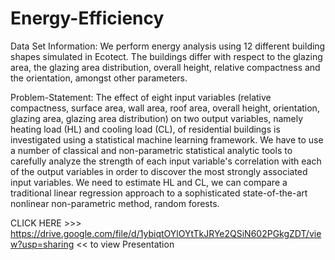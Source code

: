 # Energy-Efficiency
Data Set Information:
We perform energy analysis using 12 different building shapes simulated in Ecotect. The buildings differ
with respect to the glazing area, the glazing area distribution, overall height, relative compactness and the orientation, amongst other
parameters.



Problem-Statement:
The effect of eight input variables (relative compactness, surface area, wall area, roof
area, overall height, orientation, glazing area, glazing area distribution) on two output
variables, namely heating load (HL) and cooling load (CL), of residential buildings is
investigated using a statistical machine learning framework. We have to use a number
of classical and non-parametric statistical analytic tools to carefully analyze the
strength of each input variable's correlation with each of the output variables in order
to discover the most strongly associated input variables. We need to estimate HL and
CL, we can compare a traditional linear regression approach to a sophisticated
state-of-the-art nonlinear non-parametric method, random forests.

CLICK HERE >>> https://drive.google.com/file/d/1ybiqtOYlOYtTkJRYe2QSiN602PGkgZDT/view?usp=sharing << to view Presentation 
